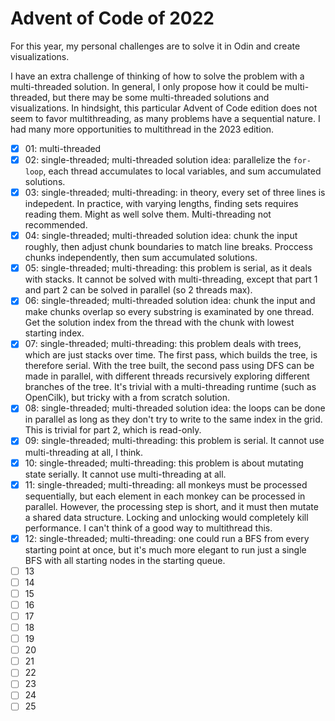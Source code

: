 # Advent of Code of 2022

For this year, my personal challenges are to solve it in Odin and create visualizations.

I have an extra challenge of thinking of how to solve the problem with a multi-threaded solution. In general, I only propose how it could be multi-threaded, but there may be some multi-threaded solutions and visualizations. In hindsight, this particular Advent of Code edition does not seem to favor multithreading, as many problems have a sequential nature. I had many more opportunities to multithread in the 2023 edition.

- [x] 01: multi-threaded
- [x] 02: single-threaded; multi-threaded solution idea: parallelize the `for-loop`, each thread accumulates to local variables, and sum accumulated solutions.
- [x] 03: single-threaded; multi-threading: in theory, every set of three lines is indepedent. In practice, with varying lengths, finding sets requires reading them. Might as well solve them. Multi-threading not recommended.
- [x] 04: single-threaded; multi-threaded solution idea: chunk the input roughly, then adjust chunk boundaries to match line breaks. Proccess chunks independently, then sum accumulated solutions.
- [x] 05: single-threaded; multi-threading: this problem is serial, as it deals with stacks. It cannot be solved with multi-threading, except that part 1 and part 2 can be solved in parallel (so 2 threads max).
- [x] 06: single-threaded; multi-threaded solution idea: chunk the input and make chunks overlap so every substring is examinated by one thread. Get the solution index from the thread with the chunk with lowest starting index.
- [x] 07: single-threaded; multi-threading: this problem deals with trees, which are just stacks over time. The first pass, which builds the tree, is therefore serial. With the tree built, the second pass using DFS can be made in parallel, with different threads recursively exploring different branches of the tree. It's trivial with a multi-threading runtime (such as OpenCilk), but tricky with a from scratch solution.
- [x] 08: single-threaded; multi-threaded solution idea: the loops can be done in parallel as long as they don't try to write to the same index in the grid. This is trivial for part 2, which is read-only.
- [x] 09: single-threaded; multi-threading: this problem is serial. It cannot use multi-threading at all, I think.
- [x] 10: single-threaded; multi-threading: this problem is about mutating state serially. It cannot use multi-threading at all.
- [x] 11: single-threaded; multi-threading: all monkeys must be processed sequentially, but each element in each monkey can be processed in parallel. However, the processing step is short, and it must then mutate a shared data structure. Locking and unlocking would completely kill performance. I can't think of a good way to multithread this.
- [X] 12: single-threaded; multi-threading: one could run a BFS from every starting point at once, but it's much more elegant to run just a single BFS with all starting nodes in the starting queue.
- [ ] 13
- [ ] 14
- [ ] 15
- [ ] 16
- [ ] 17
- [ ] 18
- [ ] 19
- [ ] 20
- [ ] 21
- [ ] 22
- [ ] 23
- [ ] 24
- [ ] 25
